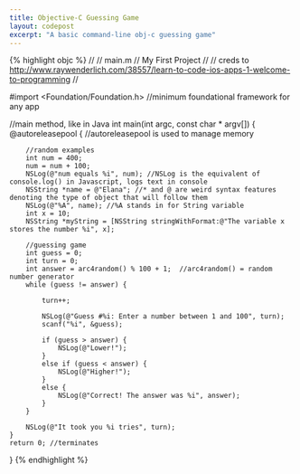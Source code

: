 ```yaml
---
title: Objective-C Guessing Game
layout: codepost
excerpt: "A basic command-line obj-c guessing game"
---
```

{% highlight objc %}
//
//  main.m
//  My First Project
//
//  creds to http://www.raywenderlich.com/38557/learn-to-code-ios-apps-1-welcome-to-programming
//

#import <Foundation/Foundation.h> //minimum foundational framework for any app

//main method, like in Java
int main(int argc, const char * argv[]) {
    @autoreleasepool {
        //autoreleasepool is used to manage memory
        
        //random examples
        int num = 400;
        num = num + 100;
        NSLog(@"num equals %i", num); //NSLog is the equivalent of console.log() in Javascript, logs text in console
        NSString *name = @"Elana"; //* and @ are weird syntax features denoting the type of object that will follow them
        NSLog(@"%A", name); //%A stands in for String variable
        int x = 10;
        NSString *myString = [NSString stringWithFormat:@"The variable x stores the number %i", x];
        
        //guessing game
        int guess = 0;
        int turn = 0;
        int answer = arc4random() % 100 + 1;  //arc4random() = random number generator
        while (guess != answer) {
            
            turn++;
            
            NSLog(@"Guess #%i: Enter a number between 1 and 100", turn);
            scanf("%i", &guess);
            
            if (guess > answer) {
                NSLog(@"Lower!");
            }
            else if (guess < answer) {
                NSLog(@"Higher!");
            }
            else {
                NSLog(@"Correct! The answer was %i", answer);
            }
        }
        
        NSLog(@"It took you %i tries", turn);
    }
    return 0; //terminates
}
{% endhighlight %}
